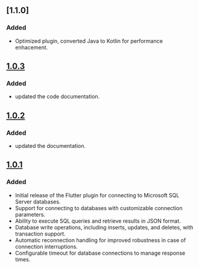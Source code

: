 
## [1.1.0]

### Added
- Optimized plugin, converted Java to Kotlin for performance enhacement.

## [1.0.3]

### Added
- updated the code documentation.

## [1.0.2]

### Added
- updated the documentation.

## [1.0.1]

### Added
- Initial release of the Flutter plugin for connecting to Microsoft SQL Server databases.
- Support for connecting to databases with customizable connection parameters.
- Ability to execute SQL queries and retrieve results in JSON format.
- Database write operations, including inserts, updates, and deletes, with transaction support.
- Automatic reconnection handling for improved robustness in case of connection interruptions.
- Configurable timeout for database connections to manage response times.

[1.0.1]: https://github.com/Hiteshdon/mssql_connection.git
[1.0.2]: https://github.com/Hiteshdon/mssql_connection.git
[1.0.3]: https://github.com/Hiteshdon/mssql_connection.git

